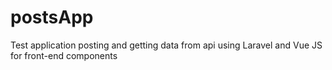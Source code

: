 # postsApp
Test application posting and getting data from api using Laravel and Vue JS for front-end components
